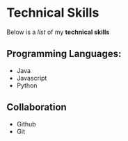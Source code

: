 # Technical Skills

Below is a _list_ of my **technical skills**

## Programming Languages:
- Java
- Javascript
- Python

## Collaboration
- Github
- Git
